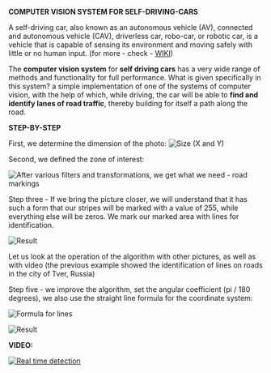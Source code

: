 **COMPUTER VISION SYSTEM FOR SELF-DRIVING-CARS**

A self-driving car, also known as an autonomous vehicle (AV), connected and autonomous vehicle (CAV), driverless car, robo-car, or robotic car, is a vehicle that is capable of sensing its environment and moving safely with little or no human input. (for more - check - [WIKI](https://en.wikipedia.org/wiki/Self-driving_car))

The **computer vision system** for **self driving cars** has a very wide range of methods and functionality for full performance. What is given specifically in this system? a simple implementation of one of the systems of computer vision, with the help of which, while driving, the car will be able to **find and identify lanes of road traffic**, thereby building for itself a path along the road.

**STEP-BY-STEP**

First, we determine the dimension of the photo:
![Size (X and Y)](https://sun9-17.userapi.com/c854428/v854428154/192090/F0cBbsJaqTY.jpg)

Second, we defined the zone of interest:

![After various filters and transformations, we get what we need - road markings](https://sun9-43.userapi.com/c854428/v854428154/1920b5/fze2dgVUql8.jpg)

Step three - If we bring the picture closer, we will understand that it has such a form that our stripes will be marked with a value of 255, while everything else will be zeros. We mark our marked area with lines for identification.

![Result](https://sun9-44.userapi.com/c854428/v854428409/195fbb/yyZIKv2yTrc.jpg)

Let us look at the operation of the algorithm with other pictures, as well as with video (the previous example showed the identification of lines on roads in the city of Tver, Russia)

Step five - we improve the algorithm, set the angular coefficient (pi / 180 degrees), we also use the straight line formula for the coordinate system:

![Formula for lines](https://d321jvp1es5c6w.cloudfront.net/sites/default/files/imce-user-gen/a1m4l8image6.jpg)

![Result](https://sun9-15.userapi.com/c854428/v854428409/195ff6/tFjgCLEFD3M.jpg)


**VIDEO:**

<a href="https://j.gifs.com/q7pmBD.gif"><img src="https://j.gifs.com/q7pmBD.gif" title="Real time detection"/></a>
